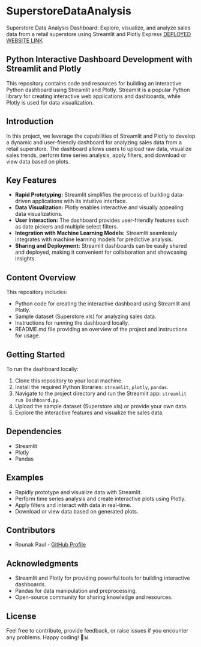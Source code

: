 # SuperstoreDataAnalysis
Superstore Data Analysis Dashboard: Explore, visualize, and analyze sales data from a retail superstore using Streamlit and Plotly Express
[DEPLOYED WEBSITE LINK](https://superstore-data-analysis-rounak.streamlit.app/)


## Python Interactive Dashboard Development with Streamlit and Plotly

This repository contains code and resources for building an interactive Python dashboard using Streamlit and Plotly. Streamlit is a popular Python library for creating interactive web applications and dashboards, while Plotly is used for data visualization.

## Introduction

In this project, we leverage the capabilities of Streamlit and Plotly to develop a dynamic and user-friendly dashboard for analyzing sales data from a retail superstore. The dashboard allows users to upload raw data, visualize sales trends, perform time series analysis, apply filters, and download or view data based on plots.

## Key Features

- **Rapid Prototyping:** Streamlit simplifies the process of building data-driven applications with its intuitive interface.
- **Data Visualization:** Plotly enables interactive and visually appealing data visualizations.
- **User Interaction:** The dashboard provides user-friendly features such as date pickers and multiple select filters.
- **Integration with Machine Learning Models:** Streamlit seamlessly integrates with machine learning models for predictive analysis.
- **Sharing and Deployment:** Streamlit dashboards can be easily shared and deployed, making it convenient for collaboration and showcasing insights.

## Content Overview

This repository includes:

- Python code for creating the interactive dashboard using Streamlit and Plotly.
- Sample dataset (Superstore.xls) for analyzing sales data.
- Instructions for running the dashboard locally.
- README.md file providing an overview of the project and instructions for usage.

## Getting Started

To run the dashboard locally:

1. Clone this repository to your local machine.
2. Install the required Python libraries: `streamlit`, `plotly`, `pandas`.
3. Navigate to the project directory and run the Streamlit app: `streamlit run Dashboard.py`.
4. Upload the sample dataset (Superstore.xls) or provide your own data.
5. Explore the interactive features and visualize the sales data.

## Dependencies

- Streamlit
- Plotly
- Pandas

## Examples

- Rapidly prototype and visualize data with Streamlit.
- Perform time series analysis and create interactive plots using Plotly.
- Apply filters and interact with data in real-time.
- Download or view data based on generated plots.

## Contributors

- Rounak Paul - [GitHub Profile](https://github.com/rounakpaul11)

## Acknowledgments

- Streamlit and Plotly for providing powerful tools for building interactive dashboards.
- Pandas for data manipulation and preprocessing.
- Open-source community for sharing knowledge and resources.

## License

Feel free to contribute, provide feedback, or raise issues if you encounter any problems. Happy coding! 🚀📊
